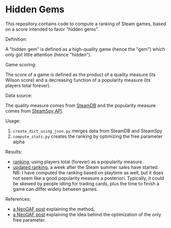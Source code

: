 # Hidden Gems

This repository contains code to compute a ranking of Steam games, based on a score intended to favor "hidden gems".

Definition:

A "hidden gem" is defined as a high-quality game (hence the "gem") which only got little attention (hence "hidden").

Game scoring:

The score of a game is defined as the product of a quality measure (its Wilson score) and a decreasing function of a popularity measure (its players total forever).

Data source:

The quality measure comes from [SteamDB](https://steamdb.info/stats/gameratings/) and the popularity measure comes from [SteamSpy API](http://steamspy.com/api.php).

Usage:
1. `create_dict_using_json.py` merges data from SteamDB and SteamSpy
2. `compute_stats.py` creates the ranking by optimizing the free parameter alpha

Results:
* [ranking](https://gist.github.com/woctezuma/9cea3a93fd5cba2f1b876864a0dc8854), using players total (forever) as a popularity measure.
* [updated ranking](https://gist.github.com/woctezuma/9e3005006361dbd09b7f5b416b5e6869), a week after the Steam summer sales have started.
NB: I have computed the ranking based on playtime as well, but it does not seem like a good popularity measure a posteriori. Typically, it could be skewed by people idling for trading cards, plus the time to finish a game can differ widely between games.

References:
* [a NeoGAF post](http://www.neogaf.com/forum/showpost.php?p=241218621&postcount=5840) explaining the method,
* [a NeoGAF post](http://www.neogaf.com/forum/showpost.php?p=241224894&postcount=5869) explaining the idea behind the optimization of the only free parameter.
